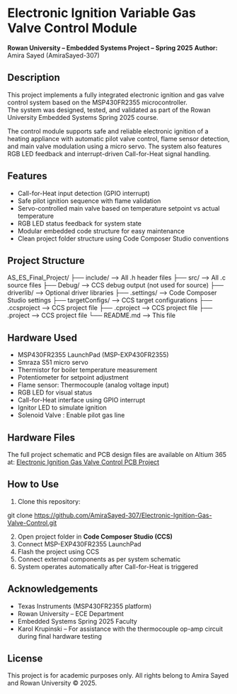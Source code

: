 # Electronic Ignition Variable Gas Valve Control Module

**Rowan University – Embedded Systems Project – Spring 2025** 
**Author:** Amira Sayed (AmiraSayed-307) 

## Description

This project implements a fully integrated electronic ignition and gas valve control system based on the MSP430FR2355 microcontroller.  
The system was designed, tested, and validated as part of the Rowan University Embedded Systems Spring 2025 course.

The control module supports safe and reliable electronic ignition of a heating appliance with automatic pilot valve control, flame sensor detection, and main valve modulation using a micro servo. The system also features RGB LED feedback and interrupt-driven Call-for-Heat signal handling.

## Features

- Call-for-Heat input detection (GPIO interrupt)
- Safe pilot ignition sequence with flame validation
- Servo-controlled main valve based on temperature setpoint vs actual temperature
- RGB LED status feedback for system state
- Modular embedded code structure for easy maintenance
- Clean project folder structure using Code Composer Studio conventions

## Project Structure

AS_ES_Final_Project/
├── include/ --> All .h header files
├── src/ --> All .c source files
├── Debug/ --> CCS debug output (not used for source)
├── driverlib/ --> Optional driver libraries
├── .settings/ --> Code Composer Studio settings
├── targetConfigs/ --> CCS target configurations
├── .ccsproject --> CCS project file
├── .cproject --> CCS project file
├── .project --> CCS project file
└── README.md --> This file

## Hardware Used

- MSP430FR2355 LaunchPad (MSP-EXP430FR2355)
- Smraza S51 micro servo
- Thermistor for boiler temperature measurement
- Potentiometer for setpoint adjustment
- Flame sensor: Thermocouple (analog voltage input)
- RGB LED for visual status
- Call-for-Heat interface using GPIO interrupt
- Ignitor LED to simulate ignition
- Solenoid Valve : Enable pilot gas line

## Hardware Files

The full project schematic and PCB design files are available on Altium 365 at: 
[Electronic Ignition Gas Valve Control PCB Project](https://rowan-university-8.365.altium.com/designs/4371E3AB-6447-4105-96EA-14A15F8EF8E9)


## How to Use

1. Clone this repository:

git clone https://github.com/AmiraSayed-307/Electronic-Ignition-Gas-Valve-Control.git


2. Open project folder in **Code Composer Studio (CCS)** 
3. Connect MSP-EXP430FR2355 LaunchPad 
4. Flash the project using CCS 
5. Connect external components as per system schematic 
6. System operates automatically after Call-for-Heat is triggered 

## Acknowledgements

- Texas Instruments (MSP430FR2355 platform) 
- Rowan University – ECE Department 
- Embedded Systems Spring 2025 Faculty 
- Karol Krupinski – For assistance with the thermocouple op-amp circuit during final hardware testing


## License

This project is for academic purposes only. 
All rights belong to Amira Sayed and Rowan University © 2025.

